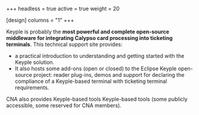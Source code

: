 +++
headless = true
active = true
weight = 20

[design]
  columns = "1"
+++

Keyple is probably the **most powerful and complete open-source middleware for integrating Calypso card processing into ticketing terminals**.
This technical support site provides:
- a practical introduction to understanding and getting started with the Keyple solution.
- It also hosts some add-ons (open or closed) to the Eclipse Keyple open-source project: reader plug-ins, demos and support for declaring the compliance of a Keyple-based terminal with ticketing terminal requirements.

CNA also provides Keyple-based tools Keyple-based tools (some publicly accessible, some reserved for CNA members).